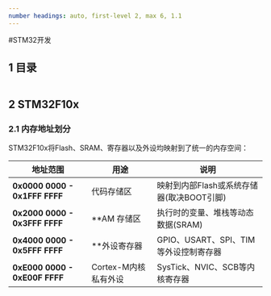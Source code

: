 ```yaml
---
number headings: auto, first-level 2, max 6, 1.1
---
```

#STM32开发 

## 1 目录

```toc
```

## 2 STM32F10x

### 2.1 内存地址划分

STM32F10x将Flash、SRAM、寄存器以及外设均映射到了统一的内存空间：

| <center>地址范围</center>         | <center>用途</center> | <center>说明</center>        |
| ----------------------------- | ------------------- | -------------------------- |
| **0x0000 0000 - 0x1FFF FFFF** | 代码存储区               | 映射到内部Flash或系统存储器(取决BOOT引脚) |
| **0x2000 0000 - 0x3FFF FFFF** | **AM 存储区            | 执行时的变量、堆栈等动态数据(SRAM)       |
| **0x4000 0000 - 0x5FFF FFFF** | **外设寄存器             | GPIO、USART、SPI、TIM等外设控制寄存器 |
| **0xE000 0000 - 0xE00F FFFF** | Cortex-M内核私有外设      | SysTick、NVIC、SCB等内核寄存器     |








